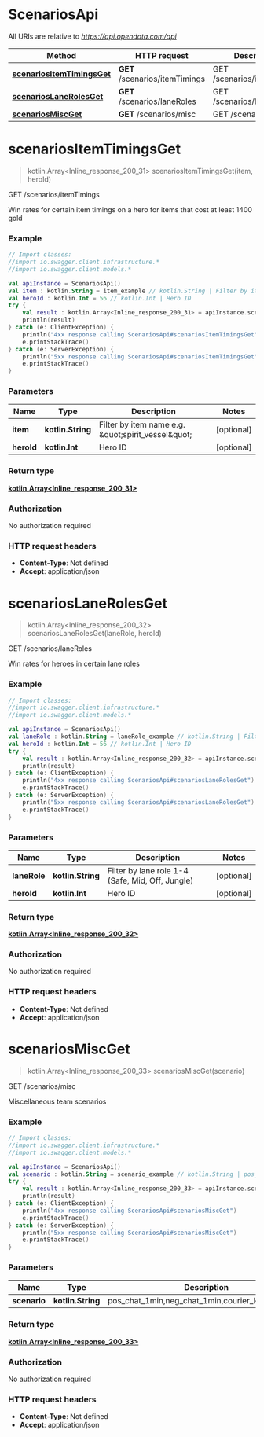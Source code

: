 # ScenariosApi

All URIs are relative to *https://api.opendota.com/api*

Method | HTTP request | Description
------------- | ------------- | -------------
[**scenariosItemTimingsGet**](ScenariosApi.md#scenariosItemTimingsGet) | **GET** /scenarios/itemTimings | GET /scenarios/itemTimings
[**scenariosLaneRolesGet**](ScenariosApi.md#scenariosLaneRolesGet) | **GET** /scenarios/laneRoles | GET /scenarios/laneRoles
[**scenariosMiscGet**](ScenariosApi.md#scenariosMiscGet) | **GET** /scenarios/misc | GET /scenarios/misc


<a name="scenariosItemTimingsGet"></a>
# **scenariosItemTimingsGet**
> kotlin.Array&lt;Inline_response_200_31&gt; scenariosItemTimingsGet(item, heroId)

GET /scenarios/itemTimings

Win rates for certain item timings on a hero for items that cost at least 1400 gold

### Example
```kotlin
// Import classes:
//import io.swagger.client.infrastructure.*
//import io.swagger.client.models.*

val apiInstance = ScenariosApi()
val item : kotlin.String = item_example // kotlin.String | Filter by item name e.g. \"spirit_vessel\"
val heroId : kotlin.Int = 56 // kotlin.Int | Hero ID
try {
    val result : kotlin.Array<Inline_response_200_31> = apiInstance.scenariosItemTimingsGet(item, heroId)
    println(result)
} catch (e: ClientException) {
    println("4xx response calling ScenariosApi#scenariosItemTimingsGet")
    e.printStackTrace()
} catch (e: ServerException) {
    println("5xx response calling ScenariosApi#scenariosItemTimingsGet")
    e.printStackTrace()
}
```

### Parameters

Name | Type | Description  | Notes
------------- | ------------- | ------------- | -------------
 **item** | **kotlin.String**| Filter by item name e.g. \&quot;spirit_vessel\&quot; | [optional]
 **heroId** | **kotlin.Int**| Hero ID | [optional]

### Return type

[**kotlin.Array&lt;Inline_response_200_31&gt;**](Inline_response_200_31.md)

### Authorization

No authorization required

### HTTP request headers

 - **Content-Type**: Not defined
 - **Accept**: application/json

<a name="scenariosLaneRolesGet"></a>
# **scenariosLaneRolesGet**
> kotlin.Array&lt;Inline_response_200_32&gt; scenariosLaneRolesGet(laneRole, heroId)

GET /scenarios/laneRoles

Win rates for heroes in certain lane roles

### Example
```kotlin
// Import classes:
//import io.swagger.client.infrastructure.*
//import io.swagger.client.models.*

val apiInstance = ScenariosApi()
val laneRole : kotlin.String = laneRole_example // kotlin.String | Filter by lane role 1-4 (Safe, Mid, Off, Jungle)
val heroId : kotlin.Int = 56 // kotlin.Int | Hero ID
try {
    val result : kotlin.Array<Inline_response_200_32> = apiInstance.scenariosLaneRolesGet(laneRole, heroId)
    println(result)
} catch (e: ClientException) {
    println("4xx response calling ScenariosApi#scenariosLaneRolesGet")
    e.printStackTrace()
} catch (e: ServerException) {
    println("5xx response calling ScenariosApi#scenariosLaneRolesGet")
    e.printStackTrace()
}
```

### Parameters

Name | Type | Description  | Notes
------------- | ------------- | ------------- | -------------
 **laneRole** | **kotlin.String**| Filter by lane role 1-4 (Safe, Mid, Off, Jungle) | [optional]
 **heroId** | **kotlin.Int**| Hero ID | [optional]

### Return type

[**kotlin.Array&lt;Inline_response_200_32&gt;**](Inline_response_200_32.md)

### Authorization

No authorization required

### HTTP request headers

 - **Content-Type**: Not defined
 - **Accept**: application/json

<a name="scenariosMiscGet"></a>
# **scenariosMiscGet**
> kotlin.Array&lt;Inline_response_200_33&gt; scenariosMiscGet(scenario)

GET /scenarios/misc

Miscellaneous team scenarios

### Example
```kotlin
// Import classes:
//import io.swagger.client.infrastructure.*
//import io.swagger.client.models.*

val apiInstance = ScenariosApi()
val scenario : kotlin.String = scenario_example // kotlin.String | pos_chat_1min,neg_chat_1min,courier_kill,first_blood
try {
    val result : kotlin.Array<Inline_response_200_33> = apiInstance.scenariosMiscGet(scenario)
    println(result)
} catch (e: ClientException) {
    println("4xx response calling ScenariosApi#scenariosMiscGet")
    e.printStackTrace()
} catch (e: ServerException) {
    println("5xx response calling ScenariosApi#scenariosMiscGet")
    e.printStackTrace()
}
```

### Parameters

Name | Type | Description  | Notes
------------- | ------------- | ------------- | -------------
 **scenario** | **kotlin.String**| pos_chat_1min,neg_chat_1min,courier_kill,first_blood | [optional]

### Return type

[**kotlin.Array&lt;Inline_response_200_33&gt;**](Inline_response_200_33.md)

### Authorization

No authorization required

### HTTP request headers

 - **Content-Type**: Not defined
 - **Accept**: application/json

